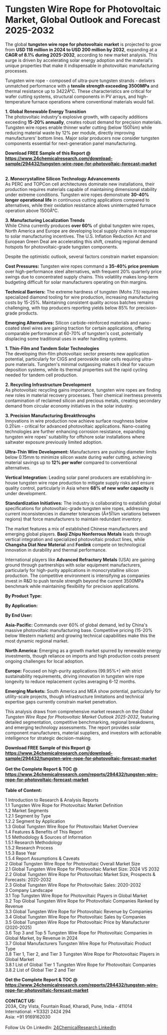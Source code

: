 <h1>Tungsten Wire Rope for Photovoltaic Market, Global Outlook and Forecast 2025-2032</h1><p>The global <strong>tungsten wire rope for photovoltaic market</strong> is projected to grow from <strong>USD 118 million in 2024 to USD 200 million by 2032</strong>, expanding at a <strong>CAGR of 8.1% during 2025-2032</strong>, according to new market analysis. This surge is driven by accelerating solar energy adoption and the material's unique properties that make it indispensable in photovoltaic manufacturing processes.</p><p>Tungsten wire rope - composed of ultra-pure tungsten strands - delivers unmatched performance with a <strong>tensile strength exceeding 3500MPa</strong> and thermal resistance up to 3422Â°C. These characteristics are critical for wafer cutting systems, structural components in PV arrays, and high-temperature furnace operations where conventional materials would fail.</p><p><strong>1. Global Renewable Energy Transition</strong><br>
The photovoltaic industry's explosive growth, with capacity additions exceeding <strong>15-20% annually</strong>, creates robust demand for precision materials. Tungsten wire ropes enable thinner wafer cutting (below 150Î¼m) while reducing material waste by 12% per module, directly improving manufacturers' bottom lines. Major solar producers now consider tungsten components essential for next-generation panel manufacturing.</p><div><b>Download FREE Sample of this Report @ 
            <a href="https://www.24chemicalresearch.com/download-sample/294432/tungsten-wire-rope-for-photovoltaic-forecast-market">
            https://www.24chemicalresearch.com/download-sample/294432/tungsten-wire-rope-for-photovoltaic-forecast-market</a></b></div><br><p><strong>2. Monocrystalline Silicon Technology Advancements</strong><br>
As PERC and TOPCon cell architectures dominate new installations, their production requires materials capable of maintaining dimensional stability under extreme conditions. Tungsten wire ropes demonstrate <strong>30-40% longer operational life</strong> in continuous cutting applications compared to alternatives, while their oxidation resistance allows uninterrupted furnace operation above 1500Â°C.</p><p><strong>3. Manufacturing Localization Trends</strong><br>
While China currently produces <strong>over 60%</strong> of global tungsten wire ropes, North America and Europe are developing local supply chains in response to solar manufacturing incentives. The U.S. Inflation Reduction Act and European Green Deal are accelerating this shift, creating regional demand hotspots for photovoltaic-grade tungsten components.</p><p>Despite the optimistic outlook, several factors constrain market expansion:</p><p><strong>Cost Pressures:</strong> Tungsten wire ropes command a <strong>35-40% price premium</strong> over high-performance steel alternatives, with frequent 20% quarterly price swings due to concentrated supply chains. This volatility makes long-term budgeting difficult for solar manufacturers operating on thin margins.</p><p><strong>Technical Barriers:</strong> The extreme hardness of tungsten (Mohs 7.5) requires specialized diamond tooling for wire production, increasing manufacturing costs by 15-25%. Maintaining consistent quality across batches remains challenging, with top producers reporting yields below 85% for precision-grade products.</p><p><strong>Emerging Alternatives:</strong> Silicon carbide-reinforced materials and nano-coated steel wires are gaining traction for certain applications, offering comparable performance at 60-70% of tungsten's cost, potentially displacing some traditional uses in wafer handling systems.</p><p><strong>1. Thin-Film and Tandem Solar Technologies</strong><br>
The developing thin-film photovoltaic sector presents new application potential, particularly for CIGS and perovskite solar cells requiring ultra-pure materials. Tungsten's minimal outgassing makes it ideal for vacuum deposition systems, while its thermal properties suit the rapid cycling needed for tandem cell production.</p><p><strong>2. Recycling Infrastructure Development</strong><br>
As photovoltaic recycling gains importance, tungsten wire ropes are finding new roles in material recovery processes. Their chemical inertness prevents contamination of reclaimed silicon and precious metals, creating secondary demand from circular economy initiatives in the solar industry.</p><p><strong>3. Precision Manufacturing Breakthroughs</strong><br>
Innovations in wire production now achieve surface roughness below 0.2Î¼m - critical for advanced photovoltaic applications. Nano-coating technologies are further enhancing corrosion resistance, expanding tungsten wire ropes' suitability for offshore solar installations where saltwater exposure previously limited adoption.</p><p><strong>Ultra-Thin Wire Development:</strong> Manufacturers are pushing diameter limits below 0.15mm to minimize silicon waste during wafer cutting, achieving material savings up to <strong>12% per wafer</strong> compared to conventional alternatives.</p><p><strong>Vertical Integration:</strong> Leading solar panel producers are establishing in-house tungsten wire rope production to mitigate supply risks and ensure quality control, particularly in Asia where <strong>68% of new wafer capacity</strong> is under development.</p><p><strong>Standardization Initiatives:</strong> The industry is collaborating to establish global specifications for photovoltaic-grade tungsten wire ropes, addressing current inconsistencies in diameter tolerances (Â±5Î¼m variations between regions) that force manufacturers to maintain redundant inventory.</p><p>The market features a mix of established Chinese manufacturers and emerging global players. <strong>Baoji Zhipu Nonferrous Metals</strong> leads through vertical integration and specialized photovoltaic product lines, while <strong>Changsha Diat New Material</strong> and <strong>Fonlink</strong> compete on technological innovation in durability and thermal performance.</p><p>International players like <strong>Advanced Refractory Metals</strong> (USA) are gaining ground through partnerships with solar equipment manufacturers, particularly for high-purity applications in monocrystalline silicon production. The competitive environment is intensifying as companies invest in R&amp;D to push tensile strength beyond the current 3500MPa benchmark while maintaining flexibility for precision applications.</p><p><strong>By Product Type:</strong></p><p><strong>By Application:</strong></p><p><strong>By End User:</strong></p><p><strong>Asia-Pacific:</strong> Commands over 60% of global demand, led by China's massive photovoltaic manufacturing base. Competitive pricing (15-20% below Western markets) and growing technical capabilities make this the most dynamic regional market.</p><p><strong>North America:</strong> Emerging as a growth market spurred by renewable energy investments, though reliance on imports and high production costs present ongoing challenges for local adoption.</p><p><strong>Europe:</strong> Focused on high-purity applications (99.95%+) with strict sustainability requirements, driving innovation in tungsten wire rope longevity to reduce replacement cycles averaging 6-12 months.</p><p><strong>Emerging Markets:</strong> South America and MEA show potential, particularly for utility-scale projects, though infrastructure limitations and technical expertise gaps currently constrain market penetration.</p><p>This analysis draws from comprehensive market research on the <em>Global Tungsten Wire Rope for Photovoltaic Market Outlook 2025-2032</em>, featuring detailed segmentation, competitive benchmarking, regional breakdowns, and emerging technology assessments. The report provides solar component manufacturers, material suppliers, and investors with actionable intelligence for strategic decision-making.</p><div><b>Download FREE Sample of this Report @ 
            <a href="https://www.24chemicalresearch.com/download-sample/294432/tungsten-wire-rope-for-photovoltaic-forecast-market">
            https://www.24chemicalresearch.com/download-sample/294432/tungsten-wire-rope-for-photovoltaic-forecast-market</a></b></div><br><div><b>Get the Complete Report & TOC @ 
            <a href="https://www.24chemicalresearch.com/reports/294432/tungsten-wire-rope-for-photovoltaic-forecast-market">
            https://www.24chemicalresearch.com/reports/294432/tungsten-wire-rope-for-photovoltaic-forecast-market</a></b></div><br>
            <b>Table of Content:</b><p>1 Introduction to Research & Analysis Reports<br />
 1.1 Tungsten Wire Rope for Photovoltaic Market Definition<br />
 1.2 Market Segments<br />
 1.2.1 Segment by Type<br />
 1.2.2 Segment by Application<br />
 1.3 Global Tungsten Wire Rope for Photovoltaic Market Overview<br />
 1.4 Features & Benefits of This Report<br />
 1.5 Methodology & Sources of Information<br />
 1.5.1 Research Methodology<br />
 1.5.2 Research Process<br />
 1.5.3 Base Year<br />
 1.5.4 Report Assumptions & Caveats<br />
2 Global Tungsten Wire Rope for Photovoltaic Overall Market Size<br />
 2.1 Global Tungsten Wire Rope for Photovoltaic Market Size: 2024 VS 2032<br />
 2.2 Global Tungsten Wire Rope for Photovoltaic Market Size, Prospects & Forecasts: 2020-2032<br />
 2.3 Global Tungsten Wire Rope for Photovoltaic Sales: 2020-2032<br />
3 Company Landscape<br />
 3.1 Top Tungsten Wire Rope for Photovoltaic Players in Global Market<br />
 3.2 Top Global Tungsten Wire Rope for Photovoltaic Companies Ranked by Revenue<br />
 3.3 Global Tungsten Wire Rope for Photovoltaic Revenue by Companies<br />
 3.4 Global Tungsten Wire Rope for Photovoltaic Sales by Companies<br />
 3.5 Global Tungsten Wire Rope for Photovoltaic Price by Manufacturer (2020-2025)<br />
 3.6 Top 3 and Top 5 Tungsten Wire Rope for Photovoltaic Companies in Global Market, by Revenue in 2024<br />
 3.7 Global Manufacturers Tungsten Wire Rope for Photovoltaic Product Type<br />
 3.8 Tier 1, Tier 2, and Tier 3 Tungsten Wire Rope for Photovoltaic Players in Global Market<br />
 3.8.1 List of Global Tier 1 Tungsten Wire Rope for Photovoltaic Companies<br />
 3.8.2 List of Global Tier 2 and Tier</p><div><b>Get the Complete Report & TOC @ 
            <a href="https://www.24chemicalresearch.com/reports/294432/tungsten-wire-rope-for-photovoltaic-forecast-market">
            https://www.24chemicalresearch.com/reports/294432/tungsten-wire-rope-for-photovoltaic-forecast-market</a></b></div><br><b>CONTACT US:</b><br>
            203A, City Vista, Fountain Road, Kharadi, Pune, India - 411014<br>
            International: +1(332) 2424 294<br>
            Asia: +91 9169162030 <br><br>
            Follow Us On LinkedIn: <a href="https://www.linkedin.com/company/24chemicalresearch/">24ChemicalResearch LinkedIn</a>